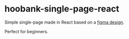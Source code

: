 # hoobank-single-page-react
Simple single-page made in React based on a <a href="https://www.figma.com/file/bUGIPys15E78w9bs1l4tgS/HooBank?node-id=310-485&t=pTOuuPAhnOhXUGz8-0">figma design</a>.

Perfect for beginners.
